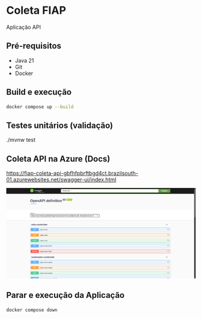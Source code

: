 # Coleta FIAP

Aplicação API 

## Pré-requisitos

- Java 21
- Git
- Docker

## Build e execução

```sh
docker compose up --build
```

## Testes unitários (validação)

./mvnw test

## Coleta API na Azure (Docs)

https://fiap-coleta-api-gbfhfpbrftbgd4ct.brazilsouth-01.azurewebsites.net/swagger-ui/index.html

![](/assets/images/swagger-coleta-fiap.png)

## Parar e execução da Aplicação

```sh
docker compose down
```

